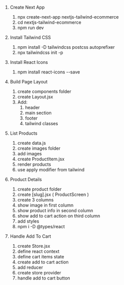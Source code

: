 1. Create Next App

   1. npx create-next-app nextjs-tailwind-ecommerce
   2. cd nextjs-tailwind-ecommerce
   3. npm run dev

2. Install Tailwind CSS

   1. npm install -D tailwindcss postcss autoprefixer
   2. npx tailwindcss init -p

3. Install React Icons

   1. npm install react-icons --save

4. Build Page Layout

   1. create components folder
   2. create Layout.jsx
   3. Add:
      1. header
      2. main section
      3. footer
      4. tailwind classes

5. List Products

   1. create data.js
   2. create images folder
   3. add images
   4. create ProductItem.jsx
   5. render products
   6. use apply modifier from tailwind

6. Product Details

   1. create product folder
   2. create [slug].jsx ( ProductScreen )
   3. create 3 columns
   4. show image in first column
   5. show product info in second column
   6. show add to cart action on third column
   7. add styles
   8. npm i -D @types/react

7. Handle Add To Cart

   1. create Store.jsx
   2. define react context
   3. define cart items state
   4. create add to cart action
   5. add reducer
   6. create store provider
   7. handle add to cart button
